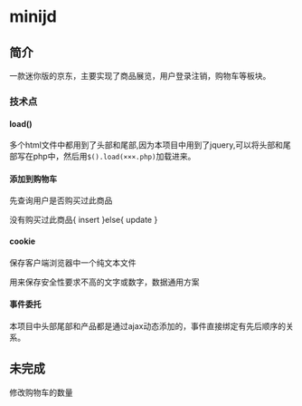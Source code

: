 # minijd

## 简介

一款迷你版的京东，主要实现了商品展览，用户登录注销，购物车等板块。

### 技术点

#### load()

多个html文件中都用到了头部和尾部,因为本项目中用到了jquery,可以将头部和尾部写在php中，然后用``$().load(×××.php)``加载进来。   

#### 添加到购物车

先查询用户是否购买过此商品

没有购买过此商品{
    insert 
}else{
    update
}

#### cookie

保存客户端浏览器中一个纯文本文件

用来保存安全性要求不高的文字或数字，数据通用方案


#### 事件委托

本项目中头部尾部和产品都是通过ajax动态添加的，事件直接绑定有先后顺序的关系。



## 未完成

修改购物车的数量 